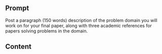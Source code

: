 ## Prompt

Post a paragraph (150 words) description of the problem domain you will work on for your final paper, along with three academic references for papers solving problems in the domain.  

## Content

